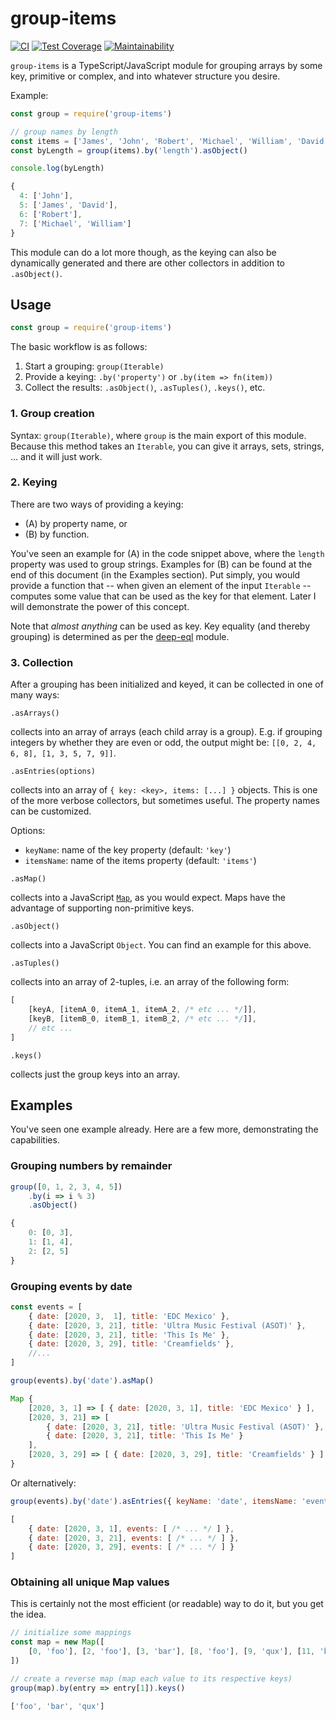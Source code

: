 # group-items

[![CI](https://github.com/meyfa/group-items/actions/workflows/main.yml/badge.svg)](https://github.com/meyfa/group-items/actions/workflows/main.yml)
[![Test Coverage](https://api.codeclimate.com/v1/badges/5935873a1c2a7f1ac334/test_coverage)](https://codeclimate.com/github/meyfa/group-items/test_coverage)
[![Maintainability](https://api.codeclimate.com/v1/badges/5935873a1c2a7f1ac334/maintainability)](https://codeclimate.com/github/meyfa/group-items/maintainability)

`group-items` is a TypeScript/JavaScript module for grouping arrays by some
key, primitive or complex, and into whatever structure you desire.

Example:

```js
const group = require('group-items')

// group names by length
const items = ['James', 'John', 'Robert', 'Michael', 'William', 'David']
const byLength = group(items).by('length').asObject()

console.log(byLength)
```

```js
{
  4: ['John'],
  5: ['James', 'David'],
  6: ['Robert'],
  7: ['Michael', 'William']
}
```

This module can do a lot more though, as the keying can also be dynamically
generated and there are other collectors in addition to `.asObject()`.


## Usage

```js
const group = require('group-items')
```

The basic workflow is as follows:

1. Start a grouping: `group(Iterable)`
2. Provide a keying: `.by('property')` or `.by(item => fn(item))`
3. Collect the results: `.asObject()`, `.asTuples()`, `.keys()`, etc.

### 1. Group creation

Syntax: `group(Iterable)`, where `group` is the main export of this module.
Because this method takes an `Iterable`, you can give it arrays, sets, strings,
... and it will just work.

### 2. Keying

There are two ways of providing a keying:

* (A) by property name, or
* (B) by function.

You've seen an example for (A) in the code snippet above, where the `length`
property was used to group strings. Examples for (B) can be found at the end
of this document (in the Examples section). Put simply, you would provide a
function that -- when given an element of the input `Iterable` -- computes
some value that can be used as the key for that element.
Later I will demonstrate the power of this concept.

Note that *almost anything* can be used as key. Key equality (and thereby
grouping) is determined as per the
[deep-eql](https://github.com/chaijs/deep-eql) module.

### 3. Collection

After a grouping has been initialized and keyed, it can be collected in one of
many ways:

`.asArrays()`

collects into an array of arrays (each child array is a group).
E.g. if grouping integers by whether they are even or odd, the output might be:
`[[0, 2, 4, 6, 8], [1, 3, 5, 7, 9]]`.

`.asEntries(options)`

collects into an array of `{ key: <key>, items: [...] }` objects. This is one
of the more verbose collectors, but sometimes useful. The property names can be
customized.

Options:

- `keyName`: name of the key property (default: `'key'`)
- `itemsName`: name of the items property (default: `'items'`)

`.asMap()`

collects into a JavaScript
[`Map`](https://developer.mozilla.org/en-US/docs/Web/JavaScript/Reference/Global_Objects/Map),
as you would expect. Maps have the advantage of supporting non-primitive keys.

`.asObject()`

collects into a JavaScript `Object`. You can find an example for this above.

`.asTuples()`

collects into an array of 2-tuples, i.e. an array of the following form:

```js
[
    [keyA, [itemA_0, itemA_1, itemA_2, /* etc ... */]],
    [keyB, [itemB_0, itemB_1, itemB_2, /* etc ... */]],
    // etc ...
]
```

`.keys()`

collects just the group keys into an array.


## Examples

You've seen one example already. Here are a few more, demonstrating the
capabilities.

### Grouping numbers by remainder

```js
group([0, 1, 2, 3, 4, 5])
    .by(i => i % 3)
    .asObject()
```

```js
{
    0: [0, 3],
    1: [1, 4],
    2: [2, 5]
}
```

### Grouping events by date

```js
const events = [
    { date: [2020, 3,  1], title: 'EDC Mexico' },
    { date: [2020, 3, 21], title: 'Ultra Music Festival (ASOT)' },
    { date: [2020, 3, 21], title: 'This Is Me' },
    { date: [2020, 3, 29], title: 'Creamfields' },
    //...
]

group(events).by('date').asMap()
```

```js
Map {
    [2020, 3, 1] => [ { date: [2020, 3, 1], title: 'EDC Mexico' } ],
    [2020, 3, 21] => [
        { date: [2020, 3, 21], title: 'Ultra Music Festival (ASOT)' },
        { date: [2020, 3, 21], title: 'This Is Me' }
    ],
    [2020, 3, 29] => [ { date: [2020, 3, 29], title: 'Creamfields' } ]
}
```

Or alternatively:

```js
group(events).by('date').asEntries({ keyName: 'date', itemsName: 'events' })
```

```js
[
    { date: [2020, 3, 1], events: [ /* ... */ ] },
    { date: [2020, 3, 21], events: [ /* ... */ ] },
    { date: [2020, 3, 29], events: [ /* ... */ ] }
]
```

### Obtaining all unique Map values

This is certainly not the most efficient (or readable) way to do it, but you get
the idea.

```js
// initialize some mappings
const map = new Map([
    [0, 'foo'], [2, 'foo'], [3, 'bar'], [8, 'foo'], [9, 'qux'], [11, 'bar']
])

// create a reverse map (map each value to its respective keys)
group(map).by(entry => entry[1]).keys()
```

```js
['foo', 'bar', 'qux']
```
